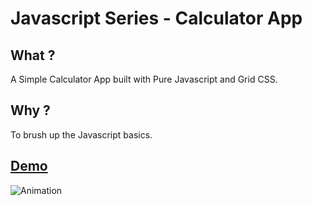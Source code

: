 # Javascript Series - Calculator App


## What ?

A Simple Calculator App built with Pure Javascript and Grid CSS.

## Why ?

To brush up the Javascript basics.

## [Demo](https://jonesxavi.github.io/JS-Series-Calc-App/)

![Animation](https://user-images.githubusercontent.com/5467157/119236145-784e2900-bb53-11eb-8eb2-c800edceb917.gif)
